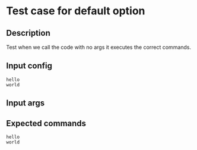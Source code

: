 # Test case for default option

## Description

Test when we call the code with no args it executes the correct commands.

## Input config

    hello
    world

## Input args

## Expected commands

    hello
    world
